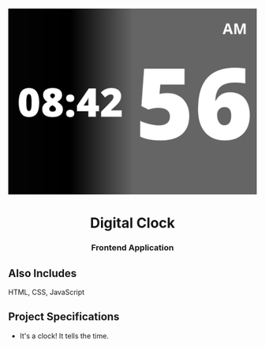 <h1 align = "center">
<br>
  <img src = "assets/img/digital-clock.png" width = "600">
  <br>
    <br>
    Digital Clock
  <br>
</ H1>

<h3 align = "center"> Frontend Application </h3>

## Also Includes

HTML, CSS, JavaScript

## Project Specifications

- It's a clock! It tells the time.